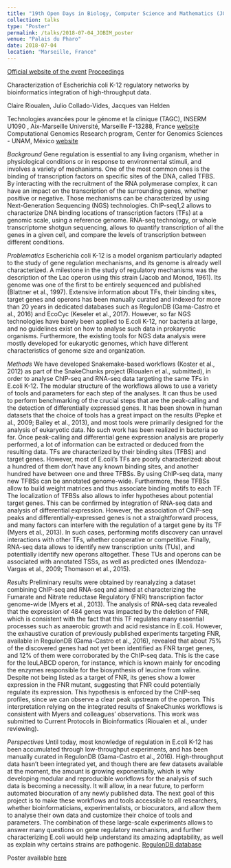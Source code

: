 ```yaml
---
title: "19th Open Days in Biology, Computer Science and Mathematics (JOBIM) "
collection: talks
type: "Poster"
permalink: /talks/2018-07-04_JOBIM_poster
venue: "Palais du Pharo"
date: 2018-07-04
location: "Marseille, France"
---
```


[Official website of the event](https://jobim2018.sciencesconf.org/)
[Proceedings](https://jobim2018.sciencesconf.org/data/pages/Book_JOBIM2018_V_4.pdf)

Characterization of Escherichia coli K-12 regulatory networks by bioinformatics integration of high-throughput data.

Claire Rioualen, Julio Collado-Vides, Jacques van Helden

Technologies avancées pour le génome et la clinique (TAGC), INSERM U1090 , Aix-Marseille Université, Marseille F-13288, France [website](https://tagc.univ-amu.fr/)
Computational Genomics Research program, Center for Genomics Sciences - UNAM, México [website](http://www.ccg.unam.mx/)

*Background*
Gene regulation is essential to any living organism, whether in physiological conditions or in response to environmental stimuli, and involves a variety of mechanisms. One of the most common ones is the binding of transcription factors on specific sites of the DNA, called TFBS.  By interacting with the recruitment of the RNA polymerase complex, it can have an impact on the transcription of the surrounding genes, whether positive or negative.
Those mechanisms can be characterized by using Next-Generation Sequencing (NGS) technologies. ChIP-seq1,2 allows to characterize DNA binding locations of transcription factors (TFs) at a genomic scale, using a reference genome. RNA-seq technology, or whole transcriptome shotgun sequencing, allows to quantify transcription of all the genes in a given cell, and compare the levels of transcription between different conditions. 

*Problematics*
Escherichia coli K-12 is a model organism particularly adapted to the study of gene regulation mechanisms, and its genome is already well characterized. A milestone in the study of regulatory mechanisms was the description of the Lac operon using this strain (Jacob and Monod, 1961). Its genome was one of the first to be entirely sequenced and published (Blattner et al., 1997). Extensive information about TFs, their binding sites, target genes and operons has been manually curated and indexed for more than 20 years in dedicated databases such as RegulonDB (Gama-Castro et al., 2016) and EcoCyc (Keseler et al., 2017). 
However, so far NGS technologies have barely been applied to E.coli K-12, nor bacteria at large, and no guidelines exist on how to analyse such data in prokaryotic organisms. Furthermore, the existing tools for NGS data analysis were mostly developed for eukaryotic genomes, which have different characteristics of genome size and organization. 

*Methods*
We have developed Snakemake-based workflows (Koster et al., 2012) as part of the SnakeChunks project (Rioualen et al., submitted), in order to analyse ChIP-seq and RNA-seq data targeting the same TFs in E.coli K-12. The modular structure of the workflows allows to use a variety of tools and parameters for each step of the analyses. It can thus be used to perform benchmarking of the crucial steps that are the peak-calling and the detection of differentially expressed genes. It has been shown in human datasets that the choice of tools has a great impact on the results (Pepke et al., 2009; Bailey et al., 2013), and most tools were primarily designed for the analysis of eukaryotic data. No such work has been realized in bacteria so far. 
Once peak-calling and differential gene expression analysis are properly performed, a lot of information can be extracted or deduced from the resulting data. TFs are characterized by their binding sites (TFBS) and target genes. However, most of E.coli’s TFs are poorly characterized: about a hundred of them don’t have any known binding sites, and another hundred have between one and three TFBSs. By using ChIP-seq data, many new TFBSs can be annotated genome-wide. Furthermore, these TFBSs allow to build weight matrices and thus associate binding motifs to each TF. The localization of TFBSs also allows to infer hypotheses about potential target genes. This can be confirmed by integration of RNA-seq data and analysis of differential expression. However, the association of ChIP-seq peaks and differentially-expressed genes is not a straightforward process, and many factors can interfere with the regulation of a target gene by its TF (Myers et al., 2013). In such cases, performing motifs discovery can unravel interactions with other TFs, whether cooperative or competitive. Finally, RNA-seq data allows to identify new transcription units (TUs), and potentially identify new operons altogether. These TUs and operons can be associated with annotated TSSs, as well as predicted ones (Mendoza-Vargas et al., 2009; Thomason et al., 2015). 

*Results*
Preliminary results were obtained by reanalyzing a dataset combining ChIP-seq and RNA-seq and aimed at characterizing the Fumarate and Nitrate reductase Regulatory (FNR) transcription factor genome-wide (Myers et al., 2013). The analysis of RNA-seq data revealed that the expression of 484 genes was impacted by the deletion of FNR, which is consistent with the fact that this TF regulates many essential processes such as anaerobic growth and acid resistance in E.coli. However, the exhaustive curation of previously published experiments targeting FNR, available in RegulonDB (Gama-Castro et al., 2016), revealed that about 75% of the discovered genes had not yet been identified as FNR target genes, and 12% of them were corroborated by the ChIP-seq data. This is the case for the leuLABCD operon, for instance, which is known mainly for encoding the enzymes responsible for the biosynthesis of leucine from valine. Despite not being listed as a target of FNR, its genes show a lower expression in the FNR mutant, suggesting that FNR could potentially regulate its expression. This hypothesis is enforced by the ChIP-seq profiles, since we can observe a clear peak upstream of the operon. This interpretation relying on the integrated results of SnakeChunks workflows is consistent with  Myers and colleagues’ observations. This work was submitted to Current Protocols in Bioinformatics (Rioualen et al., under reviewing).

*Perspectives*
Until today, most knowledge of regulation in E.coli K-12 has been accumulated through low-throughput experiments, and has been manually curated in RegulonDB (Gama-Castro et al., 2016). High-throughput data hasn’t been integrated yet, and though there are few datasets available at the moment, the amount is growing exponentially, which is why developing modular and reproducible workflows for the analysis of such data is becoming a necessity. It will allow, in a near future, to perform automated biocuration of any newly published data.
The next goal of this project is to make these workflows and tools accessible to all researchers, whether bioinformaticians, experimentalists, or biocurators, and allow them to analyse their own data and customize their choice of tools and parameters.
The combination of these large-scale experiments allows to answer many questions on gene regulatory mechanisms, and further characterizing E.coli would help understand its amazing adaptability, as well as explain why certains strains are pathogenic.
[RegulonDB database](http://regulondb.ccg.unam.mx)

Poster available [here](http://rioualen.github.io/files/2018-07-04_JOBIM_poster.pdf)


